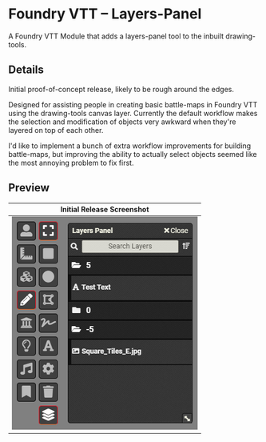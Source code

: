 # Foundry VTT – Layers-Panel
A Foundry VTT Module that adds a layers-panel tool to the inbuilt drawing-tools.

## Details
Initial proof-of-concept release, likely to be rough around the edges.

Designed for assisting people in creating basic battle-maps in Foundry VTT using the drawing-tools canvas layer. Currently the default workflow makes the selection and modification of objects very awkward when they're layered on top of each other.

I'd like to implement a bunch of extra workflow improvements for building battle-maps, but improving the ability to actually select objects seemed like the most annoying problem to fix first.

## Preview
| Initial Release Screenshot |
|----|
| ![Preview Screenshot](./documentation/preview-0_1.png) |